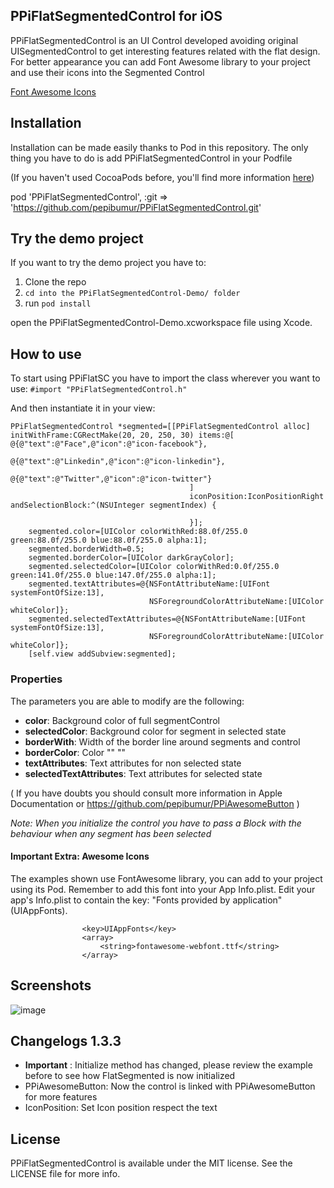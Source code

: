 ## PPiFlatSegmentedControl for iOS

PPiFlatSegmentedControl is an UI Control developed avoiding original UISegmentedControl to get interesting features related with the flat design. 
For better appearance you can add Font Awesome library to your project and use their icons into the Segmented Control

[Font Awesome Icons](http://fortawesome.github.io/Font-Awesome/icons/)

## Installation
Installation can be made easily thanks to Pod in this repository. The only thing you have to do is add PPiFlatSegmentedControl in your Podfile

(If you haven't used CocoaPods before, you'll find more information [here](http://cocoapods.org/))

pod 'PPiFlatSegmentedControl', :git => 'https://github.com/pepibumur/PPiFlatSegmentedControl.git'

## Try the demo project
If you want to try the demo project you have to:

1. Clone the repo
2. `cd into the PPiFlatSegmentedControl-Demo/ folder`
3. run `pod install`

open the PPiFlatSegmentedControl-Demo.xcworkspace file using Xcode.


## How to use
To start using PPiFlatSC you have to import the class wherever you want to use:
```#import "PPiFlatSegmentedControl.h"```

And then instantiate it in your view:
```
PPiFlatSegmentedControl *segmented=[[PPiFlatSegmentedControl alloc] initWithFrame:CGRectMake(20, 20, 250, 30) items:@[               @{@"text":@"Face",@"icon":@"icon-facebook"},
                                        @{@"text":@"Linkedin",@"icon":@"icon-linkedin"},
                                        @{@"text":@"Twitter",@"icon":@"icon-twitter"}
                                        ]
                                        iconPosition:IconPositionRight andSelectionBlock:^(NSUInteger segmentIndex) {
                                            
                                        }];
    segmented.color=[UIColor colorWithRed:88.0f/255.0 green:88.0f/255.0 blue:88.0f/255.0 alpha:1];
    segmented.borderWidth=0.5;
    segmented.borderColor=[UIColor darkGrayColor];
    segmented.selectedColor=[UIColor colorWithRed:0.0f/255.0 green:141.0f/255.0 blue:147.0f/255.0 alpha:1];
    segmented.textAttributes=@{NSFontAttributeName:[UIFont systemFontOfSize:13],
                               NSForegroundColorAttributeName:[UIColor whiteColor]};
    segmented.selectedTextAttributes=@{NSFontAttributeName:[UIFont systemFontOfSize:13],
                               NSForegroundColorAttributeName:[UIColor whiteColor]};
    [self.view addSubview:segmented];

```
### Properties
The parameters you are able to modify are the following:
* **color**: Background color of full segmentControl
* **selectedColor**: Background color for segment in selected state
* **borderWith**: Width of the border line around segments and control
* **borderColor**: Color "" ""
* **textAttributes**: Text attributes for non selected state
* **selectedTextAttributes**: Text attributes for selected state 

( If you have doubts you should consult more information in Apple Documentation or https://github.com/pepibumur/PPiAwesomeButton )


*Note: When you initialize the control you have to pass a Block with the behaviour when any segment has been selected*

#### Important Extra: Awesome Icons
The examples shown use FontAwesome library, you can add to your project using its Pod. Remember to add this font into your App Info.plist. Edit your app's Info.plist to contain the key:
                    "Fonts provided by application" (UIAppFonts).

                    <key>UIAppFonts</key>
                    <array>
                        <string>fontawesome-webfont.ttf</string>
                    </array>
 

## Screenshots
![image](http://img202.imageshack.us/img202/5927/faws.png)

## Changelogs 1.3.3
* **Important** : Initialize method has changed, please review the example before to see how FlatSegmented is now initialized
* PPiAwesomeButton: Now the control is linked with PPiAwesomeButton for more features
* IconPosition: Set Icon position respect the text


## License
PPiFlatSegmentedControl is available under the MIT license. See the LICENSE file for more info.
